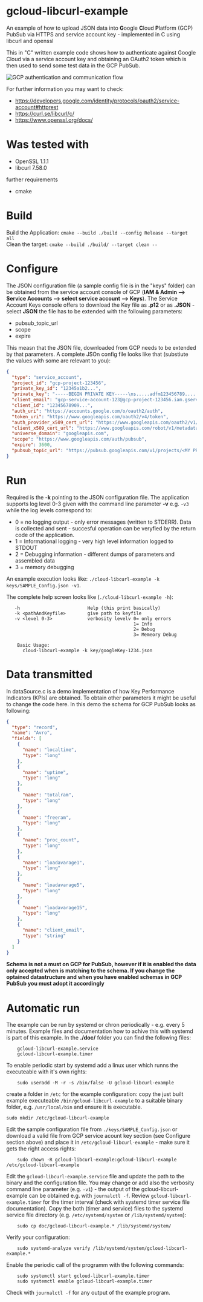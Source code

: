 # gcloud-libcurl-example
An example of how to upload JSON data into **G**oogle **C**loud **P**latform (GCP) PubSub via HTTPS and service account key - implemented in C using libcurl and openssl

This in "C" written example code shows how to authenticate against Google Cloud via a service account key and obtaining an OAuth2 token which is then used to send some test data in the GCP PubSub.

![GCP authentication and communication flow](doc/GCP-Communication-Flow.svg)

For further information you may want to check:
* https://developers.google.com/identity/protocols/oauth2/service-account#httprest
* https://curl.se/libcurl/c/
* https://www.openssl.org/docs/

# Was tested with

* OpenSSL 1.1.1
* libcurl 7.58.0

further requirements

* cmake

# Build
Build the Application: ```cmake --build ./build --config Release --target all```  
Clean the target: ```cmake --build ./build/ --target clean --```  

# Configure
The JSON configuration file (a sample config file is in the "keys" folder) can be obtained from the service account console of GCP (**IAM & Admin --> Service Accounts  --> select service account --> Keys**).
The Service Account Keys console offers to download the Key file as **.p12** or as **.JSON** - select **JSON** the file has to be extended with the following parameters:

* pubsub_topic_url
* scope
* expire

This measn that the JSON file, downloaded from GCP needs to be extended by that parameters. A complete JSOn config file looks like that (substiute the values with some are relevant to you):

```json
{
  "type": "service_account",
  "project_id": "gcp-project-123456",
  "private_key_id": "12345a1b2...",
  "private_key": "-----BEGIN PRIVATE KEY-----\ns.....adfm123456789......\n-----END PRIVATE KEY-----\n",
  "client_email": "gcp-service-account-123@gcp-project-123456.iam.gserviceaccount.com",
  "client_id": "12345678909...",
  "auth_uri": "https://accounts.google.com/o/oauth2/auth",
  "token_uri": "https://www.googleapis.com/oauth2/v4/token",
  "auth_provider_x509_cert_url": "https://www.googleapis.com/oauth2/v1/certs",
  "client_x509_cert_url": "https://www.googleapis.com/robot/v1/metadata/x509/gcp-service-account-123%40gcp-project-123456.iam.gserviceaccount.com",
  "universe_domain": "googleapis.com",
  "scope": "https://www.googleapis.com/auth/pubsub",
  "expire": 3600,
  "pubsub_topic_url": "https://pubsub.googleapis.com/v1/projects/<MY PROJECT>/topics/<MY TOPIC>:publish"
}

```


# Run
Required is the **-k <config file including absolute or relative path>**  pointing to the JSON configuration file.
The application supports log level 0-3 given with the command line parameter **-v** e.g. ```-v3``` while the log levels correspond to:
* 0 = no logging output - only error messages (written to STDERR). Data is collected and sent - succesful operation can be veryfied by the return code of the application.
* 1 = Informational logging - very high level information logged to STDOUT
* 2 = Debugging information - different dumps of parameters and assembled data
* 3 = memory debugging

An example execution looks like: ```./cloud-libcurl-example -k keys/SAMPLE_Config.json -v1```.

The complete help screen looks like (```./cloud-libcurl-example -h```):
```
   -h                         Help (this print basically)
   -k <pathAndKeyfile>        give path to keyfile
   -v <level 0-3>             verbosity levelv 0= only errors
                                               1= Info       
                                               2= Debug      
                                               3= Memeory Debug
   
    Basic Usage:
      cloud-libcurl-example -k key/googleKey-1234.json
```

# Data transmitted 
In dataSource.c is a demo implementation of how Key Performance Indicators (KPIs) are obtained. To obtain other parameters it might be useful to change the code here.
In this demo the schema for GCP PubSub looks as following:

```json
{
  "type": "record",
  "name": "Avro",
  "fields": [
    {
      "name": "localtime",
      "type": "long"
    },
    {
      "name": "uptime",
      "type": "long"
    },
    {
      "name": "totalram",
      "type": "long"
    },
    {
      "name": "freeram",
      "type": "long"
    },
    {
      "name": "proc_count",
      "type": "long"
    },
    {
      "name": "loadavarage1",
      "type": "long"
    },
    {
      "name": "loadavarage5",
      "type": "long"
    },
    {
      "name": "loadavarage15",
      "type": "long"
    },
    {
      "name": "client_email",
      "type": "string"
    }
  ]
}
```
**Schema is not a must on GCP for PubSub, however if it is enabled the data only accepted when is matching to the schema. If you change the optained datastructure and when you have enabled schemas in GCP PubSub you must adopt it accordingly**

# Automatic run
The example can be run by systemd or chron periodically - e.g. every 5 minutes.
Example files and documentation how to achive this with systemd is part of this example.
In the **./doc/** folder you can find the following files:
```
    gcloud-libcurl-example.service
    gcloud-libcurl-example.timer
```
To enable periodic start by systemd add a linux user which runns the executeable with it's own rights:
```shell
    sudo useradd -M -r -s /bin/false -U gcloud-libcurl-example
```
create a folder in ```/etc``` for the example configuration:
copy the just built example executeable ```/bin/gcloud-libcurl-example``` to a suitable binary folder, e.g. ```/usr/local/bin``` and ensure it is executable.
```shell
sudo mkdir /etc/gcloud-libcurl-example
```
Edit the sample configuration file from ```./keys/SAMPLE_Config.json``` or download a valid file from GCP service acount key section 
(see Configure section above) and place it in ```/etc/gcloud-libcurl-example``` - make sure it gets the right access rights:
```shell
    sudo chown -R gcloud-libcurl-example:gcloud-libcurl-example /etc/gcloud-libcurl-example
```
Edit the ```gcloud-libcurl-example.service``` file and update the path to the binary and the configuration file. 
You may change or add also the verbosity command line parameter (e.g. ```-v1```) - the output of the gcloud-libcurl-example can be obtained e.g. with ```journalctl -f```.
Review ```gcloud-libcurl-example.timer``` for the timer interval (check with systemd timer service file documentation).
Copy the both (timer and service) files to the systemd service file directory (e.g. ```/etc/systemd/system``` or ```/lib/systemd/system```):
```shell
    sudo cp doc/gcloud-libcurl-example.* /lib/systemd/system/
```
Verify your configuration:
```shell
    sudo systemd-analyze verify /lib/systemd/system/gcloud-libcurl-example.*
```
Enable the periodic call of the programm with the following commands:
```shell
    sudo systemctl start gcloud-libcurl-example.timer
    sudo systemctl enable gcloud-libcurl-example.timer
```
Check with ```journalctl -f``` for any output of the example program.